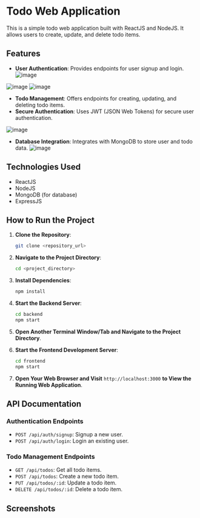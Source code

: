 

# Todo Web Application

This is a simple todo web application built with ReactJS and NodeJS. It allows users to create, update, and delete todo items.



## Features
- **User Authentication**: Provides endpoints for user signup and login.
![image](https://github.com/ProgrammingPirates/Rise11_Assessment-/assets/78801686/4ff97da5-91a2-4358-acbb-7d8a495434e9)

![image](https://github.com/ProgrammingPirates/Rise11_Assessment-/assets/78801686/ba6d292f-2871-4c73-b07a-196f4f307d56)
![image](https://github.com/ProgrammingPirates/Rise11_Assessment-/assets/78801686/bef3ee60-9c0f-4f64-9f2b-f2d2745b3f88)


- **Todo Management**: Offers endpoints for creating, updating, and deleting todo items.
- **Secure Authentication**: Uses JWT (JSON Web Tokens) for secure user authentication.

![image](https://github.com/ProgrammingPirates/Rise11_Assessment-/assets/78801686/d8d4974a-4679-45a7-8a31-216f1f6ddbe3)

- **Database Integration**: Integrates with MongoDB to store user and todo data.
![image](https://github.com/ProgrammingPirates/Rise11_Assessment-/assets/78801686/879ae2d2-7b3d-447b-85c7-c5570df7be2a)

## Technologies Used

- ReactJS
- NodeJS
- MongoDB (for database)
- ExpressJS

## How to Run the Project

1. **Clone the Repository**: 
   ```bash
   git clone <repository_url>
   ```

2. **Navigate to the Project Directory**:
   ```bash
   cd <project_directory>
   ```

3. **Install Dependencies**:
   ```bash
   npm install
   ```

4. **Start the Backend Server**:
   ```bash
   cd backend
   npm start
   ```

5. **Open Another Terminal Window/Tab and Navigate to the Project Directory**.

6. **Start the Frontend Development Server**:
   ```bash
   cd frontend
   npm start
   ```

7. **Open Your Web Browser and Visit** `http://localhost:3000` **to View the Running Web Application**.

## API Documentation

### Authentication Endpoints

- `POST /api/auth/signup`: Signup a new user.
- `POST /api/auth/login`: Login an existing user.

### Todo Management Endpoints

- `GET /api/todos`: Get all todo items.
- `POST /api/todos`: Create a new todo item.
- `PUT /api/todos/:id`: Update a todo item.
- `DELETE /api/todos/:id`: Delete a todo item.

## Screenshots
